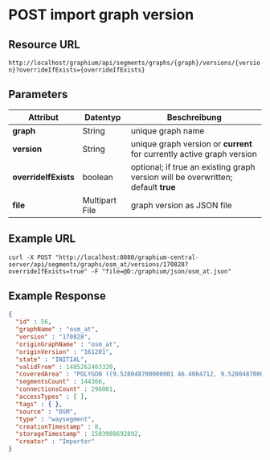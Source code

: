 # POST import graph version

## Resource URL

`http://localhost/graphium/api/segments/graphs/{graph}/versions/{version}?overrideIfExists={overrideIfExists}`

## Parameters

| **Attribut**         | **Datentyp**   | **Beschreibung**                         |
| -------------------- | -------------- | ---------------------------------------- |
| **graph**            | String         | unique graph name                        |
| **version**          | String         | unique graph version or **current** for currently active graph version |
| **overrideIfExists** | boolean        | optional; if true an existing graph version will be overwritten; default **true** |
| **file**             | Multipart File | graph version as JSON file               |

## Example URL

`curl -X POST "http://localhost:8080/graphium-central-server/api/segments/graphs/osm_at/versions/170828?overrideIfExists=true" -F "file=@D:/graphium/json/osm_at.json"`

## Example Response

```json
{
  "id" : 56,
  "graphName" : "osm_at",
  "version" : "170828",
  "originGraphName" : "osm_at",
  "originVersion" : "161201",
  "state" : "INITIAL",
  "validFrom" : 1485262403320,
  "coveredArea" : "POLYGON ((9.528048700000001 46.4084712, 9.528048700000001 49.0140693, 17.156510700000002 49.0140693, 17.156510700000002 46.4084712, 9.528048700000001 46.4084712))",
  "segmentsCount" : 144366,
  "connectionsCount" : 296001,
  "accessTypes" : [ ],
  "tags" : { },
  "source" : "OSM",
  "type" : "waysegment",
  "creationTimestamp" : 0,
  "storageTimestamp" : 1503908692892,
  "creator" : "Importer"
}
```